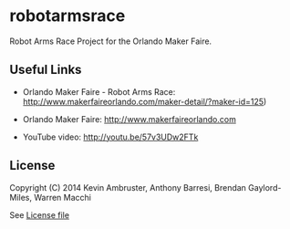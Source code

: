 robotarmsrace
=============

Robot Arms Race Project for the Orlando Maker Faire.

Useful Links
------------

* Orlando Maker Faire - Robot Arms Race: http://www.makerfaireorlando.com/maker-detail/?maker-id=125)

* Orlando Maker Faire: http://www.makerfaireorlando.com

* YouTube video: http://youtu.be/57v3UDw2FTk

License
-------

Copyright (C) 2014 Kevin Ambruster, Anthony Barresi, Brendan Gaylord-Miles, Warren Macchi

See [License file](LICENSE)

